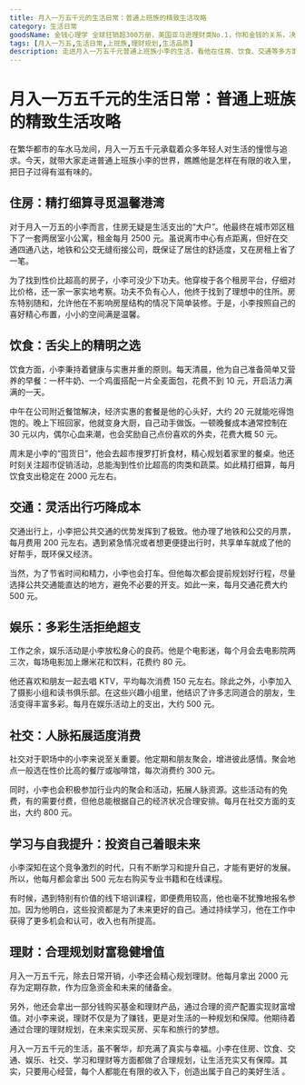 ```yaml
---
title: 月入一万五千元的生活日常：普通上班族的精致生活攻略
category: 生活日常
goodsName: 金钱心理学 全球狂销超300万册，美国亚马逊理财类No.1，你和金钱的关系，决定了财富和你的距离！财务自由指南
tags: [月入一万五,生活日常,上班族,理财规划,生活品质]
description: 走进月入一万五千元普通上班族小李的生活，看他在住房、饮食、交通等多方面如何精打细算，合理规划收支，在有限收入下把日子过得有滋有味，实现生活品质与自我提升。
---
```

# 月入一万五千元的生活日常：普通上班族的精致生活攻略
在繁华都市的车水马龙间，月入一万五千元承载着众多年轻人对生活的憧憬与追求。今天，就带大家走进普通上班族小李的世界，瞧瞧他是怎样在有限的收入里，把日子过得有滋有味的。

## 住房：精打细算寻觅温馨港湾

对于月入一万五的小李而言，住房无疑是生活支出的“大户”。他最终在城市郊区租下了一套两居室小公寓，租金每月 2500 元。虽说离市中心有点距离，但好在交通四通八达，地铁和公交无缝衔接公司，既保证了居住的舒适度，又在房租上省了一笔。

为了找到性价比超高的房子，小李可没少下功夫。他穿梭于各个租房平台，仔细对比价格，还一家一家实地考察。功夫不负有心人，他终于找到了理想中的住所。房东特别随和，允许他在不影响房屋结构的情况下简单装修。于是，小李按照自己的喜好精心布置，小小的空间满是温馨。

## 饮食：舌尖上的精明之选

饮食方面，小李秉持着健康与实惠并重的原则。每天清晨，他为自己准备简单又营养的早餐：一杯牛奶、一个鸡蛋搭配一片全麦面包，花费不到 10 元，开启活力满满的一天。

中午在公司附近餐馆解决，经济实惠的套餐是他的心头好，大约 20 元就能吃得饱饱的。晚上下班回家，他就变身大厨，自己动手做饭。一顿晚餐成本通常控制在 30 元以内，偶尔心血来潮，也会奖励自己点份喜欢的外卖，花费大概 50 元。

周末是小李的“囤货日”，他会去超市搜罗打折食材，精心规划着家里的餐桌。他还时刻关注超市促销活动，总能淘到性价比超高的肉类和蔬菜。如此精打细算，每月饮食支出稳定在 2000 元左右。

## 交通：灵活出行巧降成本

交通出行上，小李把公共交通的优势发挥到了极致。他办理了地铁和公交的月票，每月费用 200 元左右。遇到紧急情况或者想更便捷出行时，共享单车就成了他的好帮手，既环保又经济。

当然，为了节省时间和精力，小李也会打车。但他每次都会提前规划好行程，尽量选择公共交通能直达的地方，避免不必要的开支。如此一来，每月交通花费大约 500 元。

## 娱乐：多彩生活拒绝超支

工作之余，娱乐活动是小李放松身心的良药。他是个电影迷，每个月会去电影院两三次，每场电影加上爆米花和饮料，花费约 80 元。

他还喜欢和朋友一起去唱 KTV，平均每次消费 150 元左右。除此之外，小李加入了摄影小组和读书俱乐部。在这些兴趣小组里，他结识了许多志同道合的朋友，生活变得丰富多彩。每月在娱乐活动上的支出，大约 500 元。

## 社交：人脉拓展适度消费

社交对于职场中的小李来说至关重要。他定期和朋友聚会，增进彼此感情。聚会地点一般选在性价比高的餐厅或咖啡馆，每次消费约 300 元。

同时，小李也会积极参加行业内的聚会和活动，拓展人脉资源。这些活动有的免费，有的需要付费，但他总能根据自己的经济状况合理安排。每月在社交方面的支出，大约 800 元。

## 学习与自我提升：投资自己着眼未来

小李深知在这个竞争激烈的时代，只有不断学习和提升自己，才能有更好的发展。所以，他每月都会拿出 500 元左右购买专业书籍和在线课程。

有时候，遇到特别有价值的线下培训课程，即便费用较高，他也毫不犹豫地报名参加。因为他明白，这些投资都是为了未来更好的自己。通过持续学习，他在工作中获得了更多机会和认可，收入也有所提高。

## 理财：合理规划财富稳健增值

月入一万五千元，除去日常开销，小李还会精心规划理财。他每月拿出 2000 元存为定期存款，作为应急资金和未来的储备金。

另外，他还会拿出一部分钱购买基金和理财产品，通过合理的资产配置实现财富增值。对小李来说，理财不仅是为了赚钱，更是对生活的一种规划和保障。他期待着通过合理的理财规划，在未来实现买房、买车和旅行的梦想。

月入一万五千元的生活，虽不奢华，却充满了真实与幸福。小李在住房、饮食、交通、娱乐、社交、学习和理财等方面都做了合理规划，让生活充实又有保障。其实，只要用心经营，每个人都能在有限的收入下，创造出属于自己的美好生活 。